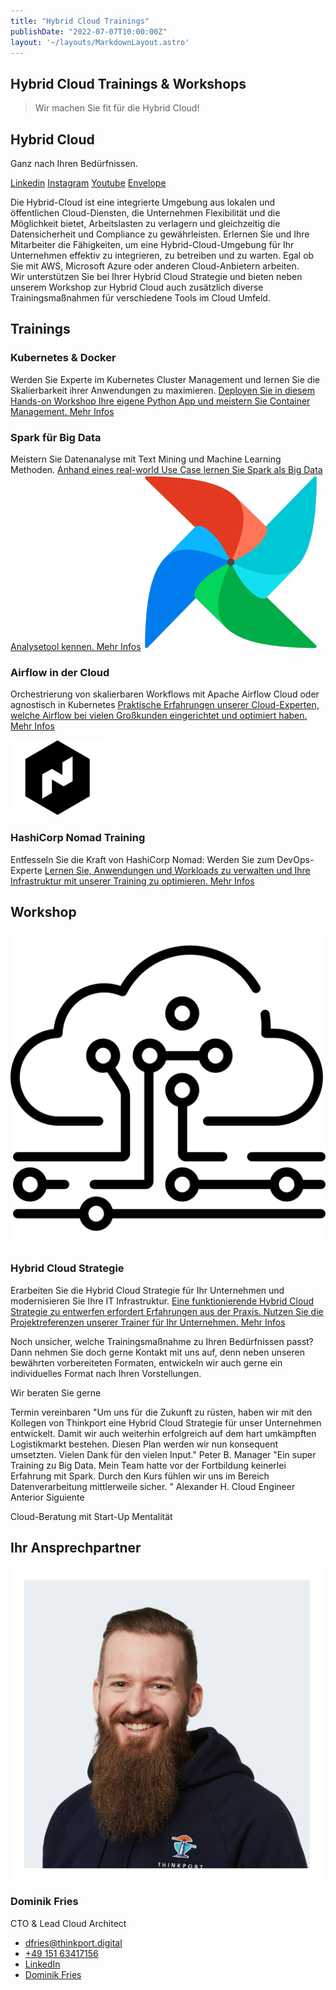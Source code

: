 ```yaml
---
title: "Hybrid Cloud Trainings"
publishDate: "2022-07-07T10:00:00Z"
layout: '~/layouts/MarkdownLayout.astro'
---
```


## Hybrid Cloud Trainings & Workshops

> Wir machen Sie fit für die Hybrid Cloud!

## Hybrid Cloud

Ganz nach Ihren Bedürfnissen.

[Linkedin](https://www.linkedin.com/company/11759873) [Instagram](https://www.instagram.com/thinkport/) [Youtube](https://www.youtube.com/channel/UCnke3WYRT6bxuMK2t4jw2qQ) [Envelope](mailto:tdrechsel@thinkport.digital)[](#linksection)

Die Hybrid-Cloud ist eine integrierte Umgebung aus lokalen und öffentlichen Cloud-Diensten, die Unternehmen Flexibilität und die Möglichkeit bietet, Arbeitslasten zu verlagern und gleichzeitig die Datensicherheit und Compliance zu gewährleisten. Erlernen Sie und Ihre Mitarbeiter die Fähigkeiten, um eine Hybrid-Cloud-Umgebung für Ihr Unternehmen effektiv zu integrieren, zu betreiben und zu warten. Egal ob Sie mit AWS, Microsoft Azure oder anderen Cloud-Anbietern arbeiten.  
Wir unterstützen Sie bei Ihrer Hybrid Cloud Strategie und bieten neben unserem Workshop zur Hybrid Cloud auch zusätzlich diverse Trainingsmaßnahmen für verschiedene Tools im Cloud Umfeld.

## Trainings

### Kubernetes & Docker

Werden Sie Experte im Kubernetes Cluster Management und lernen Sie die Skalierbarkeit ihrer Anwendungen zu maximieren. [Deployen Sie in diesem Hands-on Workshop Ihre eigene Python App und meistern Sie Container Management. Mehr Infos](https://thinkport.digital/docker-und-kubernetes-lernen/)

### Spark für Big Data

Meistern Sie Datenanalyse mit Text Mining und Machine Learning Methoden. [Anhand eines real-world Use Case lernen Sie Spark als Big Data Analysetool kennen. Mehr Infos](https://thinkport.digital/spark-fuer-big-data-lernen/) ![](images/33643075.png)

### Airflow in der Cloud

Orchestrierung von skalierbaren Workflows mit Apache Airflow Cloud oder agnostisch in Kubernetes [Praktische Erfahrungen unserer Cloud-Experten, welche Airflow bei vielen Großkunden eingerichtet und optimiert haben. Mehr Infos](https://thinkport.digital/airflow-in-der-cloud) 

![Nomad Logo Black](images/11-150x120.png)

### HashiCorp Nomad Training

Entfesseln Sie die Kraft von HashiCorp Nomad: Werden Sie zum DevOps-Experte [Lernen Sie, Anwendungen und Workloads zu verwalten und Ihre Infrastruktur mit unserer Training zu optimieren. Mehr Infos](https://thinkport.digital/hashicorp-nomad-training/)

## Workshop

![Logo cloud computing](images/cloud-computing.png)

### Hybrid Cloud Strategie

Erarbeiten Sie die Hybrid Cloud Strategie für Ihr Unternehmen und modernisieren Sie Ihre IT Infrastruktur. [Eine funktionierende Hybrid Cloud Strategie zu entwerfen erfordert Erfahrungen aus der Praxis. Nutzen Sie die Projektreferenzen unserer Trainer für Ihr Unternehmen. Mehr Infos](https://thinkport.digital/hybrid-cloud-strategie/)

Noch unsicher, welche Trainingsmaßnahme zu Ihren Bedürfnissen passt? Dann nehmen Sie doch gerne Kontakt mit uns auf, denn neben unseren bewährten vorbereiteten Formaten, entwickeln wir auch gerne ein individuelles Format nach Ihren Vorstellungen.

Wir beraten Sie gerne

 Termin vereinbaren "Um uns für die Zukunft zu rüsten, haben wir mit den Kollegen von Thinkport eine Hybrid Cloud Strategie für unser Unternehmen entwickelt. Damit wir auch weiterhin erfolgreich auf dem hart umkämpften Logistikmarkt bestehen. Diesen Plan werden wir nun konsequent umsetzten. Vielen Dank für den vielen Input." Peter B. Manager "Ein super Training zu Big Data. Mein Team hatte vor der Fortbildung keinerlei Erfahrung mit Spark. Durch den Kurs fühlen wir uns im Bereich Datenverarbeitung mittlerweile sicher. " Alexander H. Cloud Engineer Anterior Siguiente

Cloud-Beratung mit Start-Up Mentalität

## Ihr Ansprechpartner

![Dominik gerahmt](images/Dominik_mH-2.png)

### Dominik Fries

CTO & Lead Cloud Architect

* [dfries@thinkport.digital](mailto:dfries@thinkport.digital)
* [+49 151 63417156](tel:+4915163417156)
* [LinkedIn](https://www.linkedin.com/in/dominik-fries-497ab7107/?originalSubdomain=de)
* [Dominik Fries](https://www.xing.com/profile/Dominik_Fries5)
